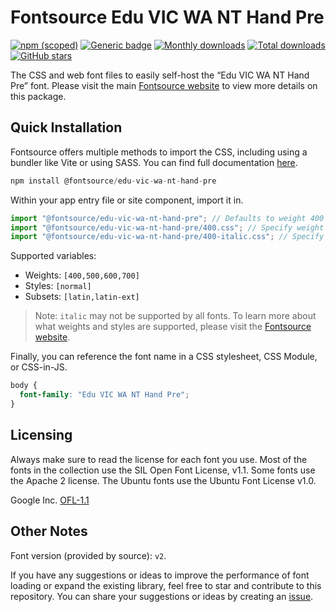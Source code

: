 # Fontsource Edu VIC WA NT Hand Pre

[![npm (scoped)](https://img.shields.io/npm/v/@fontsource/edu-vic-wa-nt-hand-pre?color=brightgreen)](https://www.npmjs.com/package/@fontsource/edu-vic-wa-nt-hand-pre) [![Generic badge](https://img.shields.io/badge/fontsource-passing-brightgreen)](https://github.com/fontsource/fontsource) [![Monthly downloads](https://badgen.net/npm/dm/@fontsource/edu-vic-wa-nt-hand-pre)](https://github.com/fontsource/fontsource) [![Total downloads](https://badgen.net/npm/dt/@fontsource/edu-vic-wa-nt-hand-pre)](https://github.com/fontsource/fontsource) [![GitHub stars](https://img.shields.io/github/stars/fontsource/fontsource.svg?style=social&label=Star)](https://github.com/fontsource/fontsource/stargazers)

The CSS and web font files to easily self-host the “Edu VIC WA NT Hand Pre” font. Please visit the main [Fontsource website](https://fontsource.org/fonts/edu-vic-wa-nt-hand-pre) to view more details on this package.

## Quick Installation

Fontsource offers multiple methods to import the CSS, including using a bundler like Vite or using SASS. You can find full documentation [here](https://fontsource.org/docs/getting-started/introduction).

```javascript
npm install @fontsource/edu-vic-wa-nt-hand-pre
```

Within your app entry file or site component, import it in.

```javascript
import "@fontsource/edu-vic-wa-nt-hand-pre"; // Defaults to weight 400
import "@fontsource/edu-vic-wa-nt-hand-pre/400.css"; // Specify weight
import "@fontsource/edu-vic-wa-nt-hand-pre/400-italic.css"; // Specify weight and style
```

Supported variables:
- Weights: `[400,500,600,700]`
- Styles: `[normal]`
- Subsets: `[latin,latin-ext]`

> Note: `italic` may not be supported by all fonts. To learn more about what weights and styles are supported, please visit the [Fontsource website](https://fontsource.org/fonts/edu-vic-wa-nt-hand-pre).

Finally, you can reference the font name in a CSS stylesheet, CSS Module, or CSS-in-JS.

```css
body {
  font-family: "Edu VIC WA NT Hand Pre";
}
```

## Licensing
Always make sure to read the license for each font you use. Most of the fonts in the collection use the SIL Open Font License, v1.1. Some fonts use the Apache 2 license. The Ubuntu fonts use the Ubuntu Font License v1.0.

Google Inc.
[OFL-1.1](http://scripts.sil.org/OFL)

## Other Notes
Font version (provided by source): `v2`.

If you have any suggestions or ideas to improve the performance of font loading or expand the existing library, feel free to star and contribute to this repository. You can share your suggestions or ideas by creating an [issue](https://github.com/fontsource/fontsource/issues).